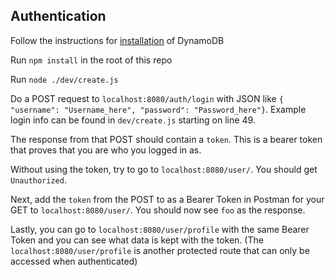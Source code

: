 Authentication
---
Follow the instructions for
[installation](https://docs.aws.amazon.com/amazondynamodb/latest/developerguide/DynamoDBLocal.DownloadingAndRunning.html) of DynamoDB

Run `npm install` in the root of this repo

Run `node ./dev/create.js` 

Do a POST request to `localhost:8080/auth/login` with JSON like `{ "username":
"Username_here", "password": "Password_here"}`. Example login info can be found
in `dev/create.js` starting on line 49. 

The response from that POST should contain a `token`. This is a bearer token
that proves that you are who you logged in as.

Without using the token, try to go to `localhost:8080/user/`. You should get
`Unauthorized`.

Next, add the `token` from the POST to as a Bearer Token in Postman for your
GET to `localhost:8080/user/`. You should now see `foo` as the response.

Lastly, you can go to `localhost:8080/user/profile` with the same Bearer Token
and you can see what data is kept with the token. (The
`localhost:8080/user/profile` is another protected route that can only
be accessed when authenticated)
